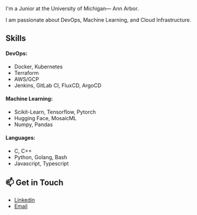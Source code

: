 I'm a Junior at the University of Michigan— Ann Arbor. 

I am passionate about DevOps, Machine Learning, and Cloud Infrastructure.

## Skills

#### DevOps:

- Docker, Kubernetes
- Terraform
- AWS/GCP
- Jenkins, GitLab CI, FluxCD, ArgoCD

#### Machine Learning:

- Scikit-Learn, Tensorflow, Pytorch
- Hugging Face, MosaicML
- Numpy, Pandas

#### Languages:
- C, C++
- Python, Golang, Bash
- Javascript, Typescript

## 📫 Get in Touch

- [Linkedin](https://www.linkedin.com/in/ernesto-enriquez/)
- [Email](mailto:eernesto@umich.edu)
